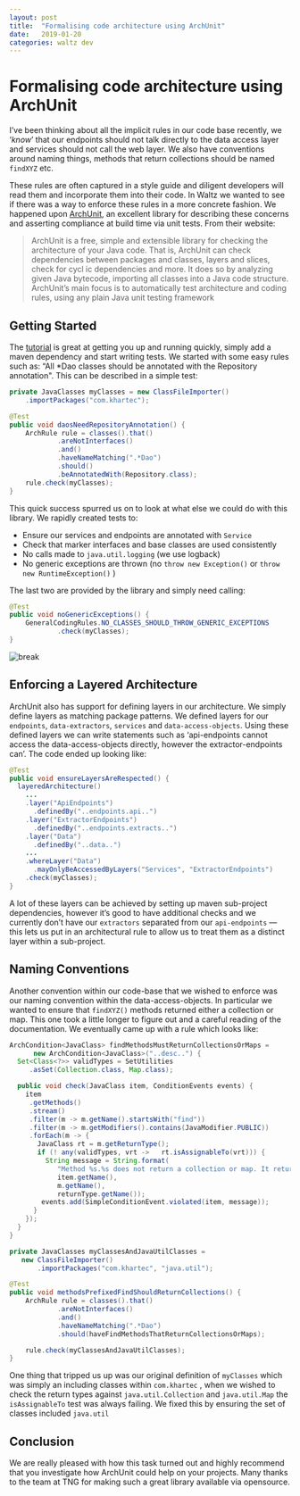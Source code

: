```yaml
---
layout: post
title:  "Formalising code architecture using ArchUnit"
date:   2019-01-20
categories: waltz dev
---
```


# Formalising code architecture using ArchUnit

I’ve been thinking about all the implicit rules in our code base recently, we ‘_know_’ 
that our endpoints should not talk directly to the data access layer and services should 
not call the web layer. We also have conventions around naming things, methods that
return collections should be named `findXYZ` etc.

These rules are often captured in a style guide and diligent developers will read them 
and incorporate them into their code. In Waltz we wanted to see if there was a way to 
enforce these rules in a more concrete fashion. We happened
upon [ArchUnit](https://www.archunit.org/), an excellent library for describing 
these concerns and asserting compliance at build time via unit tests. From their website:

> ArchUnit is a free, simple and extensible library for checking the 
> architecture of your Java code. That is, ArchUnit can check dependencies 
> between packages and classes, layers and slices, check for cycl ic dependencies 
> and more. It does so by analyzing given Java bytecode, importing all classes 
> into a Java code structure. ArchUnit’s main focus is to automatically test 
> architecture and coding rules, using any plain Java unit testing framework


## Getting Started

The [tutorial](https://www.archunit.org/getting-started) is great at getting 
you up and running quickly, simply add a maven dependency and start writing 
tests. We started with some easy rules such as: “All *Dao classes should 
be annotated with the Repository annotation". This can be described in a simple test:

```java
private JavaClasses myClasses = new ClassFileImporter()
    .importPackages("com.khartec");

@Test
public void daosNeedRepositoryAnnotation() {
    ArchRule rule = classes().that()
            .areNotInterfaces()
            .and()
            .haveNameMatching(".*Dao")
            .should()
            .beAnnotatedWith(Repository.class);
    rule.check(myClasses);
}
```

This quick success spurred us on to look at what else we could do with this library. 
We rapidly created tests to:

- Ensure our services and endpoints are annotated with `Service`
- Check that marker interfaces and base classes are used consistently
- No calls made to `java.util.logging` (we use logback)
- No generic exceptions are thrown (no `throw new Exception()` or `throw new RuntimeException()` )

The last two are provided by the library and simply need calling:

```java
@Test
public void noGenericExceptions() {
    GeneralCodingRules.NO_CLASSES_SHOULD_THROW_GENERIC_EXCEPTIONS
            .check(myClasses);
}
```

![break](https://miro.medium.com/max/1400/1*mxIJL13jOctemvZK57aMbA.png)

## Enforcing a Layered Architecture

ArchUnit also has support for defining layers in our architecture. We simply 
define layers as matching package patterns. We defined layers for our 
`endpoints`, `data-extractors`, `services` and `data-access-objects`. Using these 
defined layers we can write statements such as ‘api-endpoints cannot access the 
data-access-objects directly, however the extractor-endpoints can’. The code ended
up looking like:

```java
@Test
public void ensureLayersAreRespected() {
  layeredArchitecture()
    ...
    .layer("ApiEndpoints")
      .definedBy("..endpoints.api..")
    .layer("ExtractorEndpoints")
      .definedBy("..endpoints.extracts..")
    .layer("Data")
      .definedBy("..data..")
    ...
    .whereLayer("Data")
      .mayOnlyBeAccessedByLayers("Services", "ExtractorEndpoints")
    .check(myClasses);
}
```

A lot of these layers can be achieved by setting up maven sub-project 
dependencies, however it’s good to have additional checks and we currently 
don’t have our `extractors` separated from our `api-endpoints` — this lets us
put in an architectural rule to allow us to treat them as a distinct 
layer within a sub-project.


## Naming Conventions

Another convention within our code-base that we wished to enforce was our 
naming convention within the data-access-objects. In particular we wanted 
to ensure that `findXYZ()` methods returned either a collection or map. 
This one took a little longer to figure out and a careful reading of the 
documentation. We eventually came up with a rule which looks like:

```java
ArchCondition<JavaClass> findMethodsMustReturnCollectionsOrMaps =
      new ArchCondition<JavaClass>("..desc..") {
  Set<Class<?>> validTypes = SetUtilities
     .asSet(Collection.class, Map.class);

  public void check(JavaClass item, ConditionEvents events) {
    item
     .getMethods()
     .stream()
     .filter(m -> m.getName().startsWith("find"))
     .filter(m -> m.getModifiers().contains(JavaModifier.PUBLIC))
     .forEach(m -> {
       JavaClass rt = m.getReturnType();
       if (! any(validTypes, vrt ->   rt.isAssignableTo(vrt))) {
         String message = String.format(
            "Method %s.%s does not return a collection or map. It returns: %s",
            item.getName(),
            m.getName(),
            returnType.getName());
        events.add(SimpleConditionEvent.violated(item, message));
      }
    });
  }
}

private JavaClasses myClassesAndJavaUtilClasses = 
   new ClassFileImporter()
       .importPackages("com.khartec", "java.util");

@Test
public void methodsPrefixedFindShouldReturnCollections() {
    ArchRule rule = classes().that()
            .areNotInterfaces()
            .and()
            .haveNameMatching(".*Dao")
            .should(haveFindMethodsThatReturnCollectionsOrMaps);

    rule.check(myClassesAndJavaUtilClasses);
}
```

One thing that tripped us up was our original definition of `myClasses` which 
was simply an including classes within `com.khartec` , when we wished to check 
the return types against `java.util.Collection` and `java.util.Map` the `isAssignableTo` 
test was always failing. We fixed this by ensuring the set of classes included `java.util`


## Conclusion

We are really pleased with how this task turned out and highly recommend that you 
investigate how ArchUnit could help on your projects. Many thanks to the team at 
TNG for making such a great library available via opensource.
